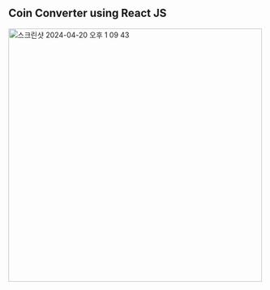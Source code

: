 ## Coin Converter using React JS

<img width="500" alt="스크린샷 2024-04-20 오후 1 09 43" src="https://github.com/cosmospluism/react-coin-converter/assets/135795502/f550676c-893a-4cc7-9adf-856cd658bc12">
